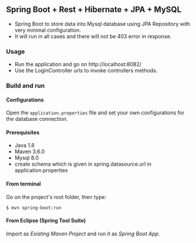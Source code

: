 ## Spring Boot + Rest + Hibernate + JPA + MySQL
- Spring Boot to store data into Mysql database using JPA Repository with very minimal configuration.
- It will run in all cases and there will not be 403 error in response.

### Usage

- Run the application and go on http://localhost:8082/
- Use the LoginController urls to invoke controllers methods.

### Build and run

#### Configurations

Open the `application.properties` file and set your own configurations for the
database connection.

#### Prerequisites

- Java 1.8
- Maven 3.6.0
- Mysql 8.0
- create schema which is given in spring.datasource.url in application.properties

#### From terminal

Go on the project's root folder, then type:

    $ mvn spring-boot:run

#### From Eclipse (Spring Tool Suite)

Import as *Existing Maven Project* and run it as *Spring Boot App*.
